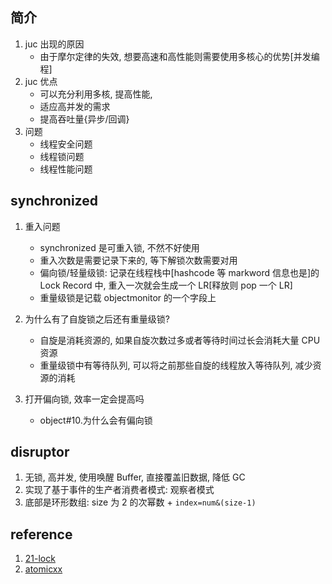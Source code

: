 ## 简介

1. juc 出现的原因
   - 由于摩尔定律的失效, 想要高速和高性能则需要使用多核心的优势[并发编程]
2. juc 优点
   - 可以充分利用多核, 提高性能,
   - 适应高并发的需求
   - 提高吞吐量{异步/回调}
3. 问题
   - 线程安全问题
   - 线程锁问题
   - 线程性能问题

## synchronized

1. 重入问题
   - synchronized 是可重入锁, 不然不好使用
   - 重入次数是需要记录下来的, 等下解锁次数需要对用
   - 偏向锁/轻量级锁: 记录在线程栈中[hashcode 等 markword 信息也是]的 Lock Record 中, 重入一次就会生成一个 LR[释放则 pop 一个 LR]
   - 重量级锁是记载 objectmonitor 的一个字段上
2. 为什么有了自旋锁之后还有重量级锁?

   - 自旋是消耗资源的, 如果自旋次数过多或者等待时间过长会消耗大量 CPU 资源
   - 重量级锁中有等待队列, 可以将之前那些自旋的线程放入等待队列, 减少资源的消耗

3. 打开偏向锁, 效率一定会提高吗
   - object#10.为什么会有偏向锁

## disruptor

1. 无锁, 高并发, 使用唤醒 Buffer, 直接覆盖旧数据, 降低 GC
2. 实现了基于事件的生产者消费者模式: 观察者模式
3. 底部是环形数组: size 为 2 的次幂数 + `index=num&(size-1)`

## reference

1. [21-lock](https://mp.weixin.qq.com/s?__biz=MzAwMjI0ODk0NA==&mid=2451944398&idx=1&sn=4e9bd51a668ff4be2f1abd3183bc5b9c)
2. [atomicxx](https://www.cnblogs.com/tong-yuan/p/LongAdder.html)
